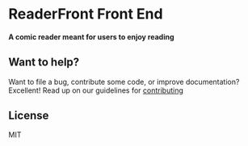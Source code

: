 # ReaderFront Front End

#### A comic reader meant for users to enjoy reading

## Want to help?

Want to file a bug, contribute some code, or improve documentation? Excellent! Read up on our guidelines for [contributing](https://github.com/dvaJi/ReaderFront/blob/master/CONTRIBUTING.md)

## License

MIT
